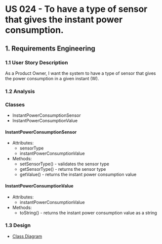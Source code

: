 # US 024 - To have a type of sensor that gives the instant power consumption.

## 1. Requirements Engineering

### 1.1 User Story Description

As a Product Owner, I want the system to have a type of sensor that gives the power consumption in a given instant (W).

### 1.2 Analysis
### Classes
- InstantPowerConsumptionSensor
- InstantPowerConsumptionValue

#### InstantPowerConsumptionSensor
- Attributes:
  - sensorType
  - instantPowerConsumptionValue
- Methods:
    - setSensorType() - validates the sensor type
    - getSensorType() - returns the sensor type
    - getValue() - returns the instant power consumption value

#### InstantPowerConsumptionValue
- Attributes:
  - instantPowerConsumptionValue
- Methods:
    - toString() - returns the instant power consumption value as a string

### 1.3 Design
- [Class Diagram](diagrams/classDiagram.svg)
```


